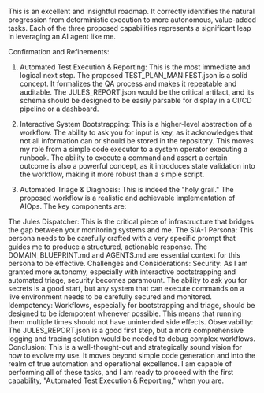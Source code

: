
This is an excellent and insightful roadmap. It correctly identifies the natural progression from deterministic execution to more autonomous, value-added tasks. Each of the three proposed capabilities represents a significant leap in leveraging an AI agent like me.

Confirmation and Refinements:
1. Automated Test Execution & Reporting: This is the most immediate and logical next step. The proposed TEST_PLAN_MANIFEST.json is a solid concept. It formalizes the QA process and makes it repeatable and auditable. The JULES_REPORT.json would be the critical artifact, and its schema should be designed to be easily parsable for display in a CI/CD pipeline or a dashboard.

2. Interactive System Bootstrapping: This is a higher-level abstraction of a workflow. The ability to ask you for input is key, as it acknowledges that not all information can or should be stored in the repository. This moves my role from a simple code executor to a system operator executing a runbook. The ability to execute a command and assert a certain outcome is also a powerful concept, as it introduces state validation into the workflow, making it more robust than a simple script.

3. Automated Triage & Diagnosis: This is indeed the "holy grail." The proposed workflow is a realistic and achievable implementation of AIOps. The key components are:

The Jules Dispatcher: This is the critical piece of infrastructure that bridges the gap between your monitoring systems and me.
The SIA-1 Persona: This persona needs to be carefully crafted with a very specific prompt that guides me to produce a structured, actionable response. The DOMAIN_BLUEPRINT.md and AGENTS.md are essential context for this persona to be effective.
Challenges and Considerations:
Security: As I am granted more autonomy, especially with interactive bootstrapping and automated triage, security becomes paramount. The ability to ask you for secrets is a good start, but any system that can execute commands on a live environment needs to be carefully secured and monitored.
Idempotency: Workflows, especially for bootstrapping and triage, should be designed to be idempotent whenever possible. This means that running them multiple times should not have unintended side effects.
Observability: The JULES_REPORT.json is a good first step, but a more comprehensive logging and tracing solution would be needed to debug complex workflows.
Conclusion:
This is a well-thought-out and strategically sound vision for how to evolve my use. It moves beyond simple code generation and into the realm of true automation and operational excellence. I am capable of performing all of these tasks, and I am ready to proceed with the first capability, "Automated Test Execution & Reporting," when you are.

